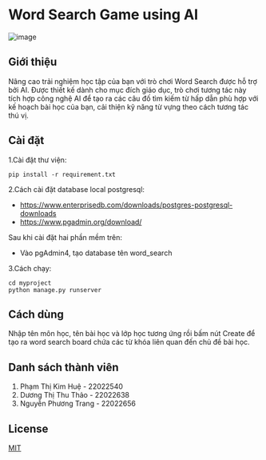 # Word Search Game using AI
![image](https://github.com/Page0526/word-search-AI/assets/120580984/4cd6cf48-6fbc-4daf-bd54-e696da1feb71)
## Giới thiệu
Nâng cao trải nghiệm học tập của bạn với trò chơi Word Search được hỗ trợ bởi AI. Được thiết kế dành cho mục đích giáo dục, trò chơi tương tác này tích hợp công nghệ AI để tạo ra các câu đố tìm kiếm từ hấp dẫn phù hợp với kế hoạch bài học của bạn, cải thiện kỹ năng từ vựng theo cách tương tác thú vị.
## Cài đặt
1.Cài đặt thư viện:

```pip install -r requirement.txt```

2.Cách cài đặt database local postgresql:

+ https://www.enterprisedb.com/downloads/postgres-postgresql-downloads
+ https://www.pgadmin.org/download/

Sau khi cài đặt hai phần mềm trên:
+ Vào pgAdmin4, tạo database tên word_search

3.Cách chạy:
```
cd myproject
python manage.py runserver
```

## Cách dùng
Nhập tên môn học, tên bài học và lớp học tương ứng rồi bấm nút Create để tạo ra word search board chứa các từ khóa liên quan đến chủ đề bài học. 

## Danh sách thành viên
1. Phạm Thị Kim Huệ - 22022540
2. Dương Thị Thu Thảo - 22022638
3. Nguyễn Phương Trang - 22022656
## License

[MIT](https://choosealicense.com/licenses/mit/)
